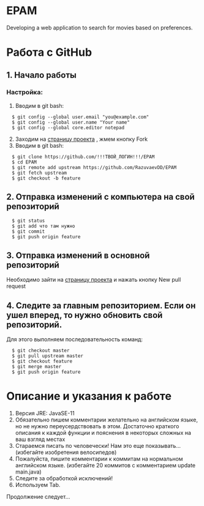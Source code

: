 # EPAM
 Developing a web application to search for movies based on preferences.

# Работа с GitHub
## 1. Начало работы

### Настройка:
  1. Вводим в git bash:
  ```
    $ git config --global user.email "you@example.com"
    $ git config --global user.name "Your name"
    $ git config --global core.editor notepad
  ```
  2. Заходим на [страницу проекта](https://github.com/RazuvaevDD/EPAM) , жмем кнопку Fork 
  3. Вводим в git bash:
  ```
    $ git clone https://github.com/!!!ТВОЙ_ЛОГИН!!!/EPAM
    $ cd EPAM
    $ git remote add upstream https://github.com/RazuvaevDD/EPAM
    $ git fetch upstream
    $ git checkout -b feature
  ```

## 2. Отправка изменений с компьютера на свой репозиторий 
```
  $ git status
  $ git add что там нужно
  $ git commit
  $ git push origin feature
```
## 3. Отправка изменений в основной репозиторий

Необходимо зайти на [страницу проекта](https://github.com/RazuvaevDD/EPAM) и нажать кнопку New pull request

## 4. Следите за главным репозиторием. Если он ушел вперед, то нужно обновить свой репозиторий. 
Для этого выполняем последовательность команд:
```
  $ git checkout master
  $ git pull upstream master
  $ git checkout feature
  $ git merge master
  $ git push origin feature
```
# Описание и указания к работе

1. Версия JRE: JavaSE-11 
2. Обязательно пишем комментарии желательно на английском языке, но не нужно переусердствовать в этом. Достаточно краткого описания к каждой функции и пояснения в некоторых сложных на ваш взгляд местах
3. Стараемся писать по человечески! Нам это еще показывать... (избегайте изобретения велосипедов)
4. Пожалуйста, пишите комментарии к коммитам на нормальном английском языке. (избегайте 20 коммитов c комментарием update main.java)
5. Следите за обработкой исключений!
6. Используем Tab.

Продолжение следует...
